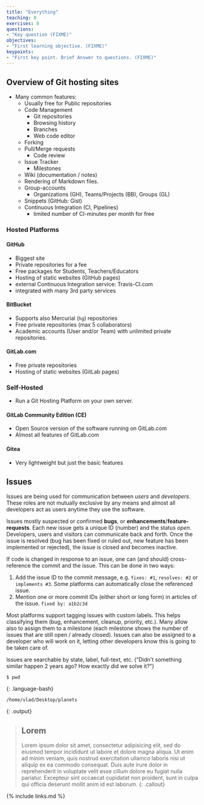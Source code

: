 ```yaml
---
title: "Everything"
teaching: 0
exercises: 0
questions:
- "Key question (FIXME)"
objectives:
- "First learning objective. (FIXME)"
keypoints:
- "First key point. Brief Answer to questions. (FIXME)"
---
```


## Overview of Git hosting sites
* Many common features:
  * Usually free for Public repositories
  * Code Management
    * Git repositories
    * Browsing history
    * Branches
    * Web code editor
  * Forking
  * Pull/Merge requests
    * Code review
  * Issue Tracker
    * Milestones
  * Wiki (documentation / notes)
  * Rendering of Markdown files.
  * Group-accounts
    * Organizations (GH), Teams/Projects (BB), Groups (GL)
  * Snippets (GitHub: Gist)
  * Continuous Integration (CI, Pipelines)
    * limited number of CI-minutes per month for free

### Hosted Platforms
#### GitHub
* Biggest site
* Private repositories for a fee
* Free packages for Students, Teachers/Educators
* Hosting of static websites (GitHub pages)
* external Continuous Integration service: Travis-CI.com
* integrated with many 3rd party services

#### BitBucket
* Supports also Mercurial (`hg`) repositories
* Free private repositories (max 5 collaborators)
* Academic accounts (User and/or Team) with unlimited private repositories.

#### GitLab.com
* Free private repositories
* Hosting of static websites (GitLab pages)

### Self-Hosted
* Run a Git Hosting Platform on your own server.

#### GitLab Community Edition (CE)
* Open Source version of the software running on GitLab.com
* Almost all features of GitLab.com

#### Gitea
* Very lightweight but just the basic features

## Issues
Issues are being used for communication between *users* and *developers*.
These roles are not mutually exclusive by any means and almost all developers
act as users anytime they use the software.

Issues mostly suspected or confirmed **bugs**, or **enhancements**/**feature-
requests**.  Each new issue gets a unique ID (number) and the status *open*.
Developers, users and visitors can communicate back and forth.
Once the issue is resolved (bug has been fixed or ruled out, new feature has
been implemented or rejected), the issue is closed and becomes inactive.

If code is changed in response to an issue, one can (and should) cross-
reference the commit and the issue.  This can be done in two ways:
1. Add the issue ID to the commit message, e.g. `fixes: #1`, `resolves: #2`
   or `implements #3`. Some platforms can automatically close the referenced
   issue.
2. Mention one or more commit IDs (either short or long form)
   in articles of the issue. `fixed by: a1b2c3d`

Most platforms support tagging issues with custom labels. This helps
classifying them (bug, enhancement, cleanup, priority, etc.). Many allow also
to assign them to a milestone (each milestone shows the number of issues that
are still open / already closed).
Issues can also be assigned to a developer who will work on it, letting other
developers know this is going to be taken care of.

Issues are searchable by state, label, full-text, etc. ("Didn't something
similar happen 2 years ago? How exactly did we solve it?")



~~~
$ pwd
~~~
{: .language-bash}
~~~
/home/vlad/Desktop/planets
~~~
{: .output}

> ## Lorem
> Lorem ipsum dolor sit amet, consectetur adipisicing elit, sed do eiusmod
> tempor incididunt ut labore et dolore magna aliqua. Ut enim ad minim veniam,
> quis nostrud exercitation ullamco laboris nisi ut aliquip ex ea commodo
> consequat. Duis aute irure dolor in reprehenderit in voluptate velit esse
> cillum dolore eu fugiat nulla pariatur. Excepteur sint occaecat cupidatat non
> proident, sunt in culpa qui officia deserunt mollit anim id est laborum.
{: .callout}

{% include links.md %}
